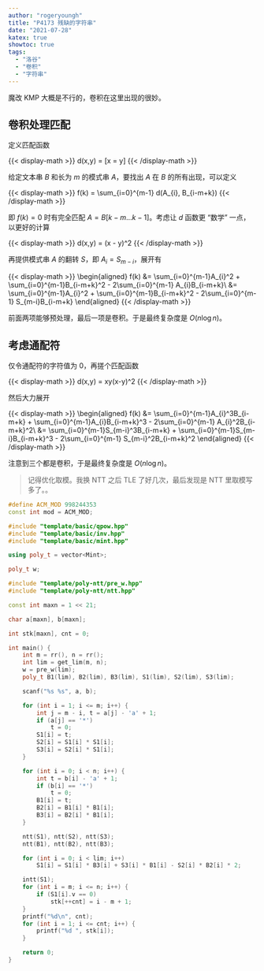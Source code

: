 ```yaml
---
author: "rogeryoungh"
title: "P4173 残缺的字符串"
date: "2021-07-28"
katex: true
showtoc: true
tags: 
  - "洛谷"
  - "卷积"
  - "字符串"
---
```


魔改 KMP 大概是不行的，卷积在这里出现的很妙。

## 卷积处理匹配

定义匹配函数

{{< display-math >}}
d(x,y) = [x = y]
{{< /display-math >}}

给定文本串 $B$ 和长为 $m$ 的模式串 $A$，要找出 $A$ 在 $B$ 的所有出现，可以定义

{{< display-math >}}
f(k) = \sum_{i=0}^{m-1} d(A_{i}, B_{i-m+k})
{{< /display-math >}}

即 $f(k) = 0$ 时有完全匹配 $A = B[k-m\ldots k-1]$。考虑让 $d$ 函数更 “数学” 一点，以更好的计算

{{< display-math >}}
d(x,y) = (x - y)^2
{{< /display-math >}}

再提供模式串 $A$ 的翻转 $S$，即 $A_i = S_{m-i}$，展开有

{{< display-math >}}
\begin{aligned}
f(k) &= \sum_{i=0}^{m-1}A_{i}^2 + \sum_{i=0}^{m-1}B_{i-m+k}^2 - 2\sum_{i=0}^{m-1} A_{i}B_{i-m+k}\\
&= \sum_{i=0}^{m-1}A_{i}^2 + \sum_{i=0}^{m-1}B_{i-m+k}^2 - 2\sum_{i=0}^{m-1} S_{m-i}B_{i-m+k}
\end{aligned}
{{< /display-math >}}

前面两项能够预处理，最后一项是卷积。于是最终复杂度是 $O(n \log n)$。

## 考虑通配符

仅令通配符的字符值为 $0$，再搓个匹配函数

{{< display-math >}}
d(x,y) = xy(x-y)^2
{{< /display-math >}}

然后大力展开

{{< display-math >}}
\begin{aligned}
f(k) &= \sum_{i=0}^{m-1}A_{i}^3B_{i-m+k} + \sum_{i=0}^{m-1}A_{i}B_{i-m+k}^3 - 2\sum_{i=0}^{m-1} A_{i}^2B_{i-m+k}^2\\
&= \sum_{i=0}^{m-1}S_{m-i}^3B_{i-m+k} + \sum_{i=0}^{m-1}S_{m-i}B_{i-m+k}^3 - 2\sum_{i=0}^{m-1} S_{m-i}^2B_{i-m+k}^2
\end{aligned}
{{< /display-math >}}

注意到三个都是卷积，于是最终复杂度是 $O(n \log n)$。

> 记得优化取模。我换 NTT 之后 TLE 了好几次，最后发现是 NTT 里取模写多了。。

```cpp
#define ACM_MOD 998244353
const int mod = ACM_MOD;

#include "template/basic/qpow.hpp"
#include "template/basic/inv.hpp"
#include "template/basic/mint.hpp"

using poly_t = vector<Mint>;

poly_t w;

#include "template/poly-ntt/pre_w.hpp"
#include "template/poly-ntt/ntt.hpp"

const int maxn = 1 << 21;

char a[maxn], b[maxn];

int stk[maxn], cnt = 0;

int main() {
    int m = rr(), n = rr();
    int lim = get_lim(m, n);
    w = pre_w(lim);
    poly_t B1(lim), B2(lim), B3(lim), S1(lim), S2(lim), S3(lim);

    scanf("%s %s", a, b);

    for (int i = 1; i <= m; i++) {
        int j = m - i, t = a[j] - 'a' + 1;
        if (a[j] == '*')
            t = 0;
        S1[i] = t;
        S2[i] = S1[i] * S1[i];
        S3[i] = S2[i] * S1[i];
    }

    for (int i = 0; i < n; i++) {
        int t = b[i] - 'a' + 1;
        if (b[i] == '*')
            t = 0;
        B1[i] = t;
        B2[i] = B1[i] * B1[i];
        B3[i] = B2[i] * B1[i];
    }

    ntt(S1), ntt(S2), ntt(S3);
    ntt(B1), ntt(B2), ntt(B3);

    for (int i = 0; i < lim; i++)
        S1[i] = S1[i] * B3[i] + S3[i] * B1[i] - S2[i] * B2[i] * 2;

    intt(S1);
    for (int i = m; i <= n; i++) {
        if (S1[i].v == 0)
            stk[++cnt] = i - m + 1;
    }
    printf("%d\n", cnt);
    for (int i = 1; i <= cnt; i++) {
        printf("%d ", stk[i]);
    }

    return 0;
}
```
